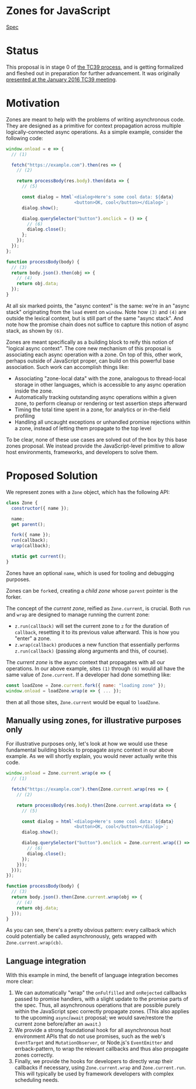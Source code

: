 # Zones for JavaScript

[Spec](https://domenic.github.io/zones)

# Status

This proposal is in stage 0 of [the TC39 process](https://tc39.github.io/process-document/), and is getting formalized and fleshed out in preparation for further advancement. It was originally [presented at the January 2016 TC39 meeting](https://github.com/tc39/tc39-notes/blob/master/es7/2016-01/2016-01-26.md#5i-zones).

# Motivation

Zones are meant to help with the problems of writing asynchronous code. They are designed as a primitive for context propagation across multiple logically-connected async operations. As a simple example, consider the following code:

```js
window.onload = e => {
  // (1)

  fetch("https://example.com").then(res => {
    // (2)

    return processBody(res.body).then(data => {
      // (5)

      const dialog = html`<dialog>Here's some cool data: ${data}
                          <button>OK, cool</button></dialog>`;
      dialog.show();

      dialog.querySelector("button").onclick = () => {
        // (6)
        dialog.close();
      };
    });
  });
};

function processBody(body) {
  // (3)
  return body.json().then(obj => {
    // (4)
    return obj.data;
  });
}
```

At all six marked points, the "async context" is the same: we're in an "async stack" originating from the `load` event on `window`. Note how `(3)` and `(4)` are outside the lexical context, but is still part of the same "async stack". And note how the promise chain does not suffice to capture this notion of async stack, as shown by `(6)`.

Zones are meant specifically as a building block to reify this notion of "logical async context". The core new mechanism of this proposal is associating each async operation with a zone. On top of this, other work, perhaps outside of JavaScript proper, can build on this powerful base association. Such work can accomplish things like:

- Associating "zone-local data" with the zone, analogous to thread-local storage in other languages, which is accessible to any async operation inside the zone.
- Automatically tracking outstanding async operations within a given zone, to perform cleanup or rendering or test assertion steps afterward
- Timing the total time spent in a zone, for analytics or in-the-field profiling
- Handling all uncaught exceptions or unhandled promise rejections within a zone, instead of letting them propagate to the top level

To be clear, none of these use cases are solved out of the box by this base zones proposal. We instead provide the JavaScript-level primitive to allow host environments, frameworks, and developers to solve them.

# Proposed Solution

We represent zones with a `Zone` object, which has the following API:

```js
class Zone {
  constructor({ name });

  name;
  get parent();

  fork({ name });
  run(callback);
  wrap(callback);

  static get current();
}
```

Zones have an optional `name`, which is used for tooling and debugging purposes.

Zones can be `fork`ed, creating a _child zone_ whose `parent` pointer is the forker.

The concept of the _current zone_, reified as `Zone.current`, is crucial. Both `run` and `wrap` are designed to manage running the current zone:

- `z.run(callback)` will set the current zone to `z` for the duration of `callback`, resetting it to its previous value afterward. This is how you "enter" a zone.
- `z.wrap(callback)` produces a new function that essentially performs `z.run(callback)` (passing along arguments and this, of course).

The _current zone_ is the async context that propagates with all our operations. In our above example, sites `(1)` through `(6)` would all have the same value of `Zone.current`. If a developer had done something like:

```js
const loadZone = Zone.current.fork({ name: "loading zone" });
window.onload = loadZone.wrap(e => { ... });
```

then at all those sites, `Zone.current` would be equal to `loadZone`.

## Manually using zones, for illustrative purposes only

For illustrative purposes only, let's look at how we would use these fundamental building blocks to propagate async context in our above example. As we will shortly explain, you would never actually write this code.

```js
window.onload = Zone.current.wrap(e => {
  // (1)

  fetch("https://example.com").then(Zone.current.wrap(res => {
    // (2)

    return processBody(res.body).then(Zone.current.wrap(data => {
      // (5)

      const dialog = html`<dialog>Here's some cool data: ${data}
                          <button>OK, cool</button></dialog>`;
      dialog.show();

      dialog.querySelector("button").onclick = Zone.current.wrap(() => {
        // (6)
        dialog.close();
      });
    }));
  }));
});

function processBody(body) {
  // (3)
  return body.json().then(Zone.current.wrap(obj => {
    // (4)
    return obj.data;
  }));
}
```

As you can see, there's a pretty obvious pattern: every callback which could potentially be called asynchronously, gets wrapped with `Zone.current.wrap(cb)`.

## Language integration

With this example in mind, the benefit of language integration becomes more clear:

1. We can automatically "wrap" the `onFulfilled` and `onRejected` callbacks passed to promise handlers, with a slight update to the promise parts of the spec. Thus, all asynchronous operations that are possible purely within the JavaScript spec correctly propagate zones. (This also applies to the upcoming `async`/`await` proposal; we would save/restore the current zone before/after an `await`.)
1. We provide a strong foundational hook for all asynchronous host environment APIs that do not use promises, such as the web's `EventTarget` and `MutationObserver`, or Node.js's `EventEmitter` and errback-pattern, to wrap the relevant callbacks and thus also propagate zones correctly.
1. Finally, we provide the hooks for developers to directly wrap their callbacks if necessary, using `Zone.current.wrap` and `Zone.current.run`. This will typically be used by framework developers with complex scheduling needs.
